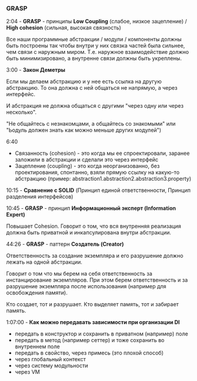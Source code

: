 ### GRASP

2:04 - **GRASP** - принципы **Low Coupling** (cлабое, низкое зацепление) / **High cohesion** (сильная, высокая связность)

Все наши программные абстракции / модули / компоненты должны быть построены так чтобы внутри у них связка частей была сильнее, чем связи с наружным миром.
Т.е. наружное взаимодействие должно быть минимизировано, а внутренне связи должны быть укреплены.

3:00 - **Закон Деметры**

Если мы делаем абстракцию и у нее есть ссылка на другую абстракцию. То она должна с ней общаться не напрямую, а через интерфейс.

И абстракция не должна общаться с другими "через одну или через несколько".

"Не общайтесь с незнакомцами, а общайтесь со знакомыми" или "Ьодуль должен знать как можно меньше других модулей")

6:40
- Связанность (cohesion) - это когда мы ее спроектировали, заранее заложили в абстракции и сделали это через интерфейс
- Зацепление (coupling) - это когда неорганизованно, без проектирования, спонтанно, взяли прямую ссылку на какую-то абстракцию (пример: abstraction1.abstraction2.abstraction3.property)

10:15 - **Сравнение с SOLID** (Принцип единой ответственности, Принцип разделения интерфейсов)

10:45 - **GRASP** - принцип **Информационный эксперт (Information Expert)**

Повышает Cohesion. Говорит о том, что вся внутренняя реализация должна быть приватной и инкапсулирована внутри абстракции.

44:26 - **GRASP** - паттерн **Создатель (Creator)**

Ответственность за создание экземпляра и его разрушение должно лежать на одной абстракции.

Говорит о том что мы берем на себя ответственность за инстанцирование экземпляров. При этом берем ответственность и за разрушение экземпляра после использования (например для освобождения памяти).

Кто создает, тот и разрушает. Кто выделяет память, тот и забирает память.

1:07:00 - **Как можно передавать зависимости при организации DI**
- передать в конструктор и сохранить в приватном (например) поле
- передать в метод (например сеттер) и тоже сохранить во внутреннем поле
- передать в свойство, через примесь (это плохой способ)
- через глобальный контекст
- через систему модульности
- через VM
